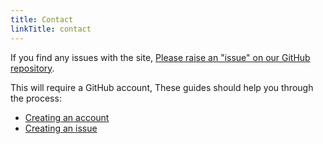 ```yaml
---
title: Contact
linkTitle: contact
---
```


If you find any issues with the site, [Please raise an "issue" on our GitHub repository](https://github.com/LiberumScientia/ReproductiveRightsWiki/issues).

This will require a GitHub account, These guides should help you through the process:

- [Creating an account](https://docs.github.com/en/get-started/start-your-journey/creating-an-account-on-github)
- [Creating an issue](https://docs.github.com/en/issues/tracking-your-work-with-issues/using-issues/creating-an-issue)

